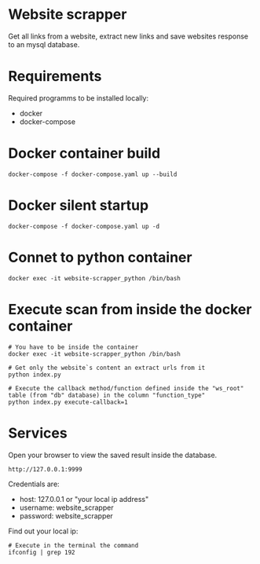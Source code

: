 # Website scrapper

Get all links from a website, extract new links and save websites response to an mysql database. 

# Requirements 

Required programms to be installed locally:

- docker
- docker-compose 

# Docker container build

    docker-compose -f docker-compose.yaml up --build

# Docker silent startup

    docker-compose -f docker-compose.yaml up -d

# Connet to python container

    docker exec -it website-scrapper_python /bin/bash

# Execute scan from inside the docker container

    # You have to be inside the container
    docker exec -it website-scrapper_python /bin/bash
    
    # Get only the website`s content an extract urls from it
    python index.py

    # Execute the callback method/function defined inside the "ws_root" table (from "db" database) in the column "function_type"
    python index.py execute-callback=1

# Services

Open your browser to view the saved result inside the database. 

    http://127.0.0.1:9999
    
Credentials are:

- host: 127.0.0.1 or "your local ip address"
- username: website_scrapper
- password: website_scrapper

Find out your local ip:

    # Execute in the terminal the command
    ifconfig | grep 192
